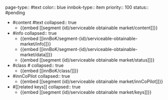 page-type:: #text
color:: blue
innbok-type:: item
priority:: 100
status:: #pending

- #content #text
  collapsed:: true
	- {{embed [[segment (id)/serviceable obtainable market/content]]}}
- #info
  collapsed:: true
	- {{embed [[innBoK/segment-(id)/serviceable-obtainable-market/info]]}}
	- {{embed [[innBoK/segment-(id)/serviceable-obtainable-market/data]]}}
	- {{embed [[segment (id)/serviceable obtainable market/status]]}}
- #class #
  collapsed:: true
	- {{embed [[innBoK/class/]]}}
- #innCoPilot
  collapsed:: true
	- {{embed [[segment (id)/serviceable obtainable market/innCoPilot]]}}
- #[[related keys]]
  collapsed:: true
	- {{embed [[segment (id)/serviceable obtainable market/keys]]}}


